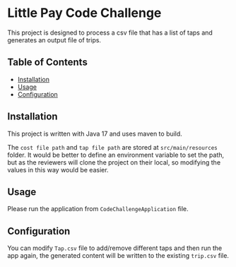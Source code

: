 # Little Pay Code Challenge

This project is designed to process a csv file that has a list of taps and generates an output file of trips.

## Table of Contents

- [Installation](#installation)
- [Usage](#usage)
- [Configuration](#configuration)

## Installation

This project is written with Java 17 and uses maven to build. 

The ```cost file path``` and ```tap file path``` are stored at ```src/main/resources``` folder. It would be better to define an environment variable 
to set the path, but as the reviewers will clone the project on their local, so modifying the values in this way would
be easier.


## Usage
Please run the application from ```CodeChallengeApplication``` file.

## Configuration
You can modify ```Tap.csv``` file to add/remove different taps and then run the app again, the generated content will
be written to the existing ```trip.csv``` file. 

